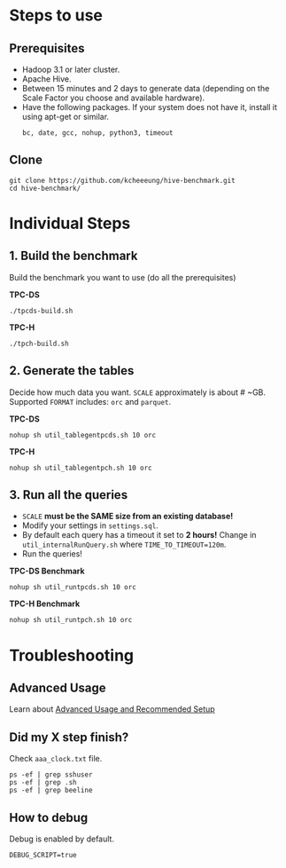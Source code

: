 # Steps to use

## Prerequisites
- Hadoop 3.1 or later cluster.
- Apache Hive.
- Between 15 minutes and 2 days to generate data (depending on the Scale Factor you choose and available hardware).
- Have the following packages. If your system does not have it, install it using apt-get or similar.
    ```
    bc, date, gcc, nohup, python3, timeout
    ```

## Clone
```
git clone https://github.com/kcheeeung/hive-benchmark.git
cd hive-benchmark/
```

# Individual Steps

## 1. Build the benchmark
Build the benchmark you want to use (do all the prerequisites)

**TPC-DS**
```
./tpcds-build.sh
```
**TPC-H**
```
./tpch-build.sh
```

## 2. Generate the tables
Decide how much data you want. `SCALE` approximately is about # ~GB. Supported `FORMAT` includes: `orc` and `parquet`.

**TPC-DS**
```
nohup sh util_tablegentpcds.sh 10 orc
```
**TPC-H**
```
nohup sh util_tablegentpch.sh 10 orc
```

## 3. Run all the queries
- `SCALE` **must be the SAME size from an existing database!**
- Modify your settings in `settings.sql`.
- By default each query has a timeout it set to **2 hours!** Change in `util_internalRunQuery.sh` where `TIME_TO_TIMEOUT=120m`.
- Run the queries!

**TPC-DS Benchmark**
```
nohup sh util_runtpcds.sh 10 orc
```
**TPC-H Benchmark**
```
nohup sh util_runtpch.sh 10 orc
```

# Troubleshooting

## Advanced Usage
Learn about [Advanced Usage and Recommended Setup](README_advanced.md)

## Did my X step finish?
Check `aaa_clock.txt` file.
```
ps -ef | grep sshuser
ps -ef | grep .sh
ps -ef | grep beeline
```

## How to debug
Debug is enabled by default.
```
DEBUG_SCRIPT=true
```
